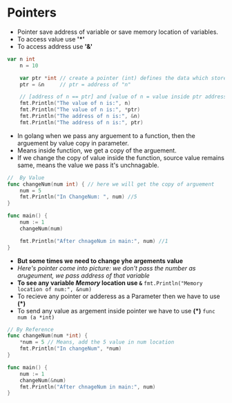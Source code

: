 # Pointers
- Pointer save address of variable or save memory location of variables.
- To access value use **'*'**
- To access address use **'&'**

``` Go
var n int
	n = 10

	var ptr *int // create a pointer (int) defines the data which store in "ptr" address, that item is integer type
	ptr = &n     // ptr = address of "n"

	// [address of n == ptr] and [value of n = value inside ptr address]
	fmt.Println("The value of n is:", n)
	fmt.Println("The value of n is:", *ptr)
	fmt.Println("The address of n is:", &n)
	fmt.Println("The address of n is:", ptr)

```
- In golang when we pass any arguement to a function, then the arguement by value copy in parameter.
- Means inside function, we get a copy of the arguement.
- If we change the copy of value inside the function, source value remains same, means the value we pass it's unchnagable.
``` Go
//  By Value
func changeNum(num int) { // here we will get the copy of arguement
	num = 5
	fmt.Println("In ChangeNum: ", num) //5
}

func main() {
	num := 1
	changeNum(num)

	fmt.Println("After chnageNum in main:", num) //1
}
```
- **But some times we need to change yhe argements value**
- *Here's pointer come into picture: we don't pass the number as arugeument, we pass address of that variable*
- **To see any variable *Memory* location use `&`**
`fmt.Println("Memory location of num:", &num)`
- To recieve any pointer or adderess as a Parameter then we have to use **(*)**
- To send any value as argement inside pointer we have to use **(*)**
`func num (a *int)`
``` Go
// By Reference
func changeNum(num *int) {
	*num = 5 // Means, add the 5 value in num location
	fmt.Println("In changeNum", *num)
}

func main() {
    num := 1
    changeNum(&num)
	fmt.Println("After chnageNum in main:", num)
}
```

